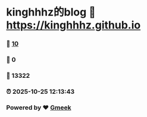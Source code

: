# kinghhhz的blog :link: https://kinghhhz.github.io 
### :page_facing_up: [10](https://kinghhhz.github.io/tag.html) 
### :speech_balloon: 0 
### :hibiscus: 13322 
### :alarm_clock: 2025-10-25 12:13:43 
### Powered by :heart: [Gmeek](https://github.com/Meekdai/Gmeek)
